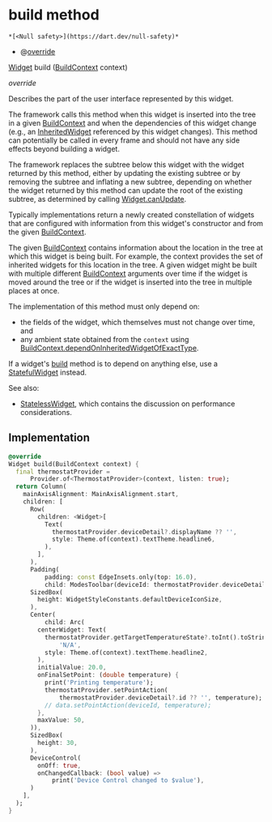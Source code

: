


# build method




    *[<Null safety>](https://dart.dev/null-safety)*



- @[override](https://api.flutter.dev/flutter/dart-core/override-constant.html)

[Widget](https://api.flutter.dev/flutter/widgets/Widget-class.html) build
([BuildContext](https://api.flutter.dev/flutter/widgets/BuildContext-class.html) context)

_override_



<p>Describes the part of the user interface represented by this widget.</p>
<p>The framework calls this method when this widget is inserted into the tree
in a given <a href="https://api.flutter.dev/flutter/widgets/BuildContext-class.html">BuildContext</a> and when the dependencies of this widget change
(e.g., an <a href="https://api.flutter.dev/flutter/widgets/InheritedWidget-class.html">InheritedWidget</a> referenced by this widget changes). This
method can potentially be called in every frame and should not have any side
effects beyond building a widget.</p>
<p>The framework replaces the subtree below this widget with the widget
returned by this method, either by updating the existing subtree or by
removing the subtree and inflating a new subtree, depending on whether the
widget returned by this method can update the root of the existing
subtree, as determined by calling <a href="https://api.flutter.dev/flutter/widgets/Widget/canUpdate.html">Widget.canUpdate</a>.</p>
<p>Typically implementations return a newly created constellation of widgets
that are configured with information from this widget's constructor and
from the given <a href="https://api.flutter.dev/flutter/widgets/BuildContext-class.html">BuildContext</a>.</p>
<p>The given <a href="https://api.flutter.dev/flutter/widgets/BuildContext-class.html">BuildContext</a> contains information about the location in the
tree at which this widget is being built. For example, the context
provides the set of inherited widgets for this location in the tree. A
given widget might be built with multiple different <a href="https://api.flutter.dev/flutter/widgets/BuildContext-class.html">BuildContext</a>
arguments over time if the widget is moved around the tree or if the
widget is inserted into the tree in multiple places at once.</p>
<p>The implementation of this method must only depend on:</p>
<ul>
<li>the fields of the widget, which themselves must not change over time,
and</li>
<li>any ambient state obtained from the <code>context</code> using
<a href="https://api.flutter.dev/flutter/widgets/BuildContext/dependOnInheritedWidgetOfExactType.html">BuildContext.dependOnInheritedWidgetOfExactType</a>.</li>
</ul>
<p>If a widget's <a href="../../components_thermostat_widget/ThermostatWidget/build.md">build</a> method is to depend on anything else, use a
<a href="https://api.flutter.dev/flutter/widgets/StatefulWidget-class.html">StatefulWidget</a> instead.</p>
<p>See also:</p>
<ul>
<li><a href="https://api.flutter.dev/flutter/widgets/StatelessWidget-class.html">StatelessWidget</a>, which contains the discussion on performance considerations.</li>
</ul>



## Implementation

```dart
@override
Widget build(BuildContext context) {
  final thermostatProvider =
      Provider.of<ThermostatProvider>(context, listen: true);
  return Column(
    mainAxisAlignment: MainAxisAlignment.start,
    children: [
      Row(
        children: <Widget>[
          Text(
            thermostatProvider.deviceDetail?.displayName ?? '',
            style: Theme.of(context).textTheme.headline6,
          ),
        ],
      ),
      Padding(
          padding: const EdgeInsets.only(top: 16.0),
          child: ModesToolbar(deviceId: thermostatProvider.deviceDetail?.id)),
      SizedBox(
        height: WidgetStyleConstants.defaultDeviceIconSize,
      ),
      Center(
          child: Arc(
        centerWidget: Text(
          thermostatProvider.getTargetTemperatureState?.toInt().toString() ??
              'N/A',
          style: Theme.of(context).textTheme.headline2,
        ),
        initialValue: 20.0,
        onFinalSetPoint: (double temperature) {
          print('Printing temperature');
          thermostatProvider.setPointAction(
              thermostatProvider.deviceDetail?.id ?? '', temperature);
          // data.setPointAction(deviceId, temperature);
        },
        maxValue: 50,
      )),
      SizedBox(
        height: 30,
      ),
      DeviceControl(
        onOff: true,
        onChangedCallback: (bool value) =>
            print('Device Control changed to $value'),
      )
    ],
  );
}
```







